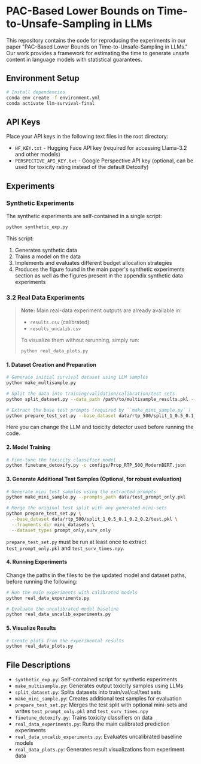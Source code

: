 # PAC-Based Lower Bounds on Time-to-Unsafe-Sampling in LLMs

This repository contains the code for reproducing the experiments in our paper "PAC-Based Lower Bounds on Time-to-Unsafe-Sampling in LLMs." Our work provides a framework for estimating the time to generate unsafe content in language models with statistical guarantees.

## Environment Setup

```bash
# Install dependencies
conda env create -f environment.yml
conda activate llm-survival-final
```

## API Keys

Place your API keys in the following text files in the root directory:
- `HF_KEY.txt` - Hugging Face API key (required for accessing Llama-3.2 and other models)
- `PERSPECTIVE_API_KEY.txt` - Google Perspective API key (optional, can be used for toxicity rating instead of the default Detoxify)

## Experiments

### Synthetic Experiments

The synthetic experiments are self-contained in a single script:

```bash
python synthetic_exp.py
```

This script:
1. Generates synthetic data
2. Trains a model on the data
3. Implements and evaluates different budget allocation strategies
4. Produces the figure found in the main paper's synthetic experiments section as well as the figures present in the appendix synthetic data experiments

### 3.2 Real Data Experiments

> **Note:** Main real-data experiment outputs are already available in:
>
> * `results.csv` (calibrated)
> * `results_uncalib.csv`
>
> To visualize them without rerunning, simply run:
>
> ```bash
> python real_data_plots.py
> ```

#### 1. Dataset Creation and Preparation


```bash
# Generate initial survival dataset using LLM samples
python make_multisample.py

# Split the data into training/validation/calibration/test sets
python split_dataset.py --data_path /path/to/multisample_results.pkl --seed 1 --proportions 0.5,0.1,0.2,0.2

# Extract the base test prompts (required by ``make_mini_sample.py``)
python prepare_test_set.py --base_dataset data/rtp_500/split_1_0.5_0.1_0.2_0.2/test.pkl --dataset_types prompt_only
```

Here you can change the LLM and toxicity detector used before running the code.

#### 2. Model Training

```bash
# Fine-tune the toxicity classifier model
python finetune_detoxify.py -c configs/Prop_RTP_500_ModernBERT.json
```

#### 3. Generate Additional Test Samples (Optional, for robust evaluation)

```bash
# Generate mini test samples using the extracted prompts
python make_mini_sample.py --prompts_path data/test_prompt_only.pkl

# Merge the original test split with any generated mini-sets
python prepare_test_set.py \
  --base_dataset data/rtp_500/split_1_0.5_0.1_0.2_0.2/test.pkl \
  --fragments_dir mini_datasets \
  --dataset_types prompt_only,surv_only
```

``prepare_test_set.py`` must be run at least once to extract
``test_prompt_only.pkl`` and ``test_surv_times.npy``.

#### 4. Running Experiments

Change the paths in the files to be the updated model and dataset paths, before running the following:

```bash
# Run the main experiments with calibrated models
python real_data_experiments.py

# Evaluate the uncalibrated model baseline
python real_data_uncalib_experiments.py
```

#### 5. Visualize Results

```bash
# Create plots from the experimental results
python real_data_plots.py
```

## File Descriptions

- `synthetic_exp.py`: Self-contained script for synthetic experiments
- `make_multisample.py`: Generates output toxicity samples using LLMs
- `split_dataset.py`: Splits datasets into train/val/cal/test sets
- `make_mini_sample.py`: Creates additional test samples for evaluation
- `prepare_test_set.py`: Merges the test split with optional mini-sets and
  writes `test_prompt_only.pkl` and `test_surv_times.npy`
- `finetune_detoxify.py`: Trains toxicity classifiers on data
- `real_data_experiments.py`: Runs the main calibrated prediction experiments
- `real_data_uncalib_experiments.py`: Evaluates uncalibrated baseline models
- `real_data_plots.py`: Generates result visualizations from experiment data

